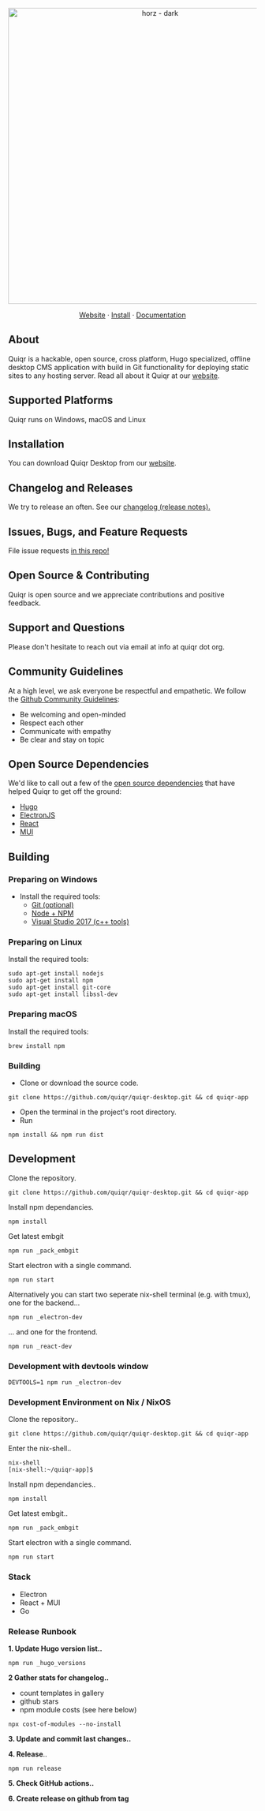 <p align="center">
    <a href="https://quiqr.org">
    <img width="600" alt="horz - dark" src="https://open.quiqr.org/images/logo-nav.svg">
    </a>
</p>

<p align="center">
  <a href="https://quiqr.org">Website</a>
  ·
  <a href="https://book.quiqr.org/docs/10-getting-started/01.installation/">Install</a>
  ·
  <a href="https://book.quiqr.org">Documentation</a>
</p>

## About

Quiqr is a hackable, open source, cross platform, Hugo specialized, offline
desktop CMS application with build in Git functionality for deploying static
sites to any hosting server. Read all about it Quiqr at our [website](<https://quiqr.org>).


## Supported Platforms

Quiqr runs on Windows, macOS and Linux

## Installation

You can download Quiqr Desktop from our [website](<https://quiqr.org>).

## Changelog and Releases

We try to release an often. See our [changelog (release notes).](https://github.com/quiqr/quiqr-desktop/blob/main/CHANGELOG.md)

## Issues, Bugs, and Feature Requests

File issue requests [in this repo!](https://github.com/quiqr/quiqr-desktop/issues/new/choose)

<!--We kindly ask that you please use our issue templates to make the issues easier to track for our team.-->

## Open Source & Contributing

Quiqr is open source and we appreciate contributions and positive feedback.

## Support and Questions

<!--

1. See our [docs](https://docs.warp.dev/help/known-issues) for a walkthrough of the features within our app.
2. Join our [Discord](https://discord.gg/warpdotdev) to chat with other users and get immediate help with members of the Warp team.

-->

Please don't hesitate to reach out via email at info at quiqr dot org.

## Community Guidelines

At a high level, we ask everyone be respectful and empathetic. We follow the
[Github Community Guidelines](https://docs.github.com/en/github/site-policy/github-community-guidelines):

* Be welcoming and open-minded
* Respect each other
* Communicate with empathy
* Be clear and stay on topic

## Open Source Dependencies

We'd like to call out a few of the [open source
dependencies](https://github.com/quiqr/quiqr-desktop/blob/main/ThirdPartyNotices.txt)
that have helped Quiqr to get off the ground:

* [Hugo](https://gohugo.io/)
* [ElectronJS](https://www.electronjs.org/)
* [React](https://reactjs.org/)
* [MUI](https://mui.com/)


## Building

###  Preparing on Windows

* Install the required tools:
  * [Git (optional)](https://nodejs.org/en/download/)
  * [Node + NPM](https://nodejs.org/en/download/)
  * [Visual Studio 2017 (c++ tools)](//docs.microsoft.com/pt-br/visualstudio/)

###  Preparing on Linux

Install the required tools:

```
sudo apt-get install nodejs
sudo apt-get install npm
sudo apt-get install git-core
sudo apt-get install libssl-dev
```

### Preparing macOS

Install the required tools:

```
brew install npm
```

### Building

* Clone or download the source code.

```
git clone https://github.com/quiqr/quiqr-desktop.git && cd quiqr-app
```

* Open the terminal in the project's root directory.
* Run

```
npm install && npm run dist
```

## Development

Clone the repository.

```
git clone https://github.com/quiqr/quiqr-desktop.git && cd quiqr-app
```

Install npm dependancies.

```
npm install
```

Get latest embgit

```
npm run _pack_embgit
```

Start electron with a single command.

```
npm run start
```

Alternatively you can start two seperate nix-shell terminal (e.g. with tmux),
one for the backend...

```
npm run _electron-dev
```

... and one for the frontend.

```
npm run _react-dev
```

### Development with devtools window

```
DEVTOOLS=1 npm run _electron-dev
```

### Development Environment on Nix / NixOS

Clone the repository..

```
git clone https://github.com/quiqr/quiqr-desktop.git && cd quiqr-app
```

Enter the nix-shell..

```
nix-shell
[nix-shell:~/quiqr-app]$
```

Install npm dependancies..

```
npm install
```

Get latest embgit..

```
npm run _pack_embgit
```

Start electron with a single command.

```
npm run start
```

### Stack

* Electron
* React + MUI
* Go

### Release Runbook

**1. Update Hugo version list..**

```
npm run _hugo_versions
```

**2 Gather stats for changelog..**

- count templates in gallery
- github stars
- npm module costs (see here below)

```
npx cost-of-modules --no-install
```

**3. Update and commit last changes..**

**4. Release**..

```
npm run release
```

**5. Check GitHub actions..**

**6. Create release on github from tag**
